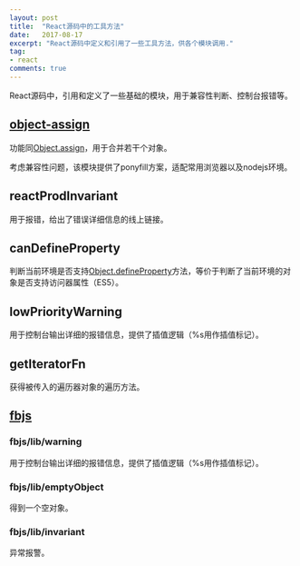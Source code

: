 ```yaml
---
layout: post
title:  "React源码中的工具方法"
date:   2017-08-17
excerpt: "React源码中定义和引用了一些工具方法，供各个模块调用."
tag:
- react 
comments: true
---
```


React源码中，引用和定义了一些基础的模块，用于兼容性判断、控制台报错等。

## [object-assign](https://github.com/sindresorhus/object-assign)

功能同[Object.assign](https://developer.mozilla.org/zh-CN/docs/Web/JavaScript/Reference/Global_Objects/Object/assign)，用于合并若干个对象。

考虑兼容性问题，该模块提供了ponyfill方案，适配常用浏览器以及nodejs环境。

## reactProdInvariant

用于报错，给出了错误详细信息的线上链接。

## canDefineProperty

判断当前环境是否支持[Object.defineProperty](https://developer.mozilla.org/zh-CN/docs/Web/JavaScript/Reference/Global_Objects/Object/defineProperty)方法，等价于判断了当前环境的对象是否支持访问器属性（ES5）。

## lowPriorityWarning

用于控制台输出详细的报错信息，提供了插值逻辑（%s用作插值标记）。

## getIteratorFn

获得被传入的遍历器对象的遍历方法。

## [fbjs](https://github.com/facebook/fbjs)

### fbjs/lib/warning

用于控制台输出详细的报错信息，提供了插值逻辑（%s用作插值标记）。

### fbjs/lib/emptyObject

得到一个空对象。

### fbjs/lib/invariant

异常报警。



